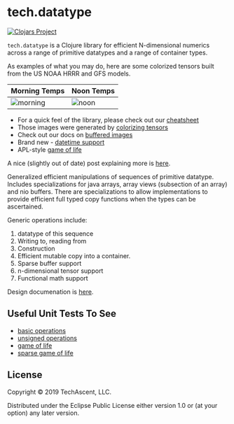 # tech.datatype
[![Clojars Project](https://clojars.org/techascent/tech.datatype/latest-version.svg)](https://clojars.org/techascent/tech.datatype)

`tech.datatype` is a Clojure library for efficient N-dimensional numerics across a range of primitive
datatypes and a range of container types.

As examples of what you may do, here are some colorized tensors built from the US NOAA 
HRRR and GFS models.

| Morning Temps                           | Noon Temps                        | 
|---------                                |-------                            |
|![morning](docs/images/morning-conus.png)|![noon](docs/images/noon-conus.png)|


* For a quick feel of the library, please check out our [cheatsheet](docs/cheatsheet.md)
* Those images were generated by [colorizing tensors](docs/colorize.md)
* Check out our docs on [buffered images](docs/buffered-image.md)
* Brand new - [datetime support](docs/datetime.md)
* APL-style [game of life](test/tech/v2/apl/game_of_life.clj)


A nice (slightly out of date) post explaining more is 
[here](http://techascent.com/blog/datatype-library.html).


Generalized efficient manipulations of sequences of primitive datatype.
Includes specializations for java arrays, array views (subsection of an array)
and nio buffers.  There are specializations to allow implementations to provide
efficient full typed copy functions when the types can be ascertained.

  Generic operations include:
  1. datatype of this sequence
  2. Writing to, reading from
  3. Construction
  4. Efficient mutable copy into a container.
  5. Sparse buffer support
  6. n-dimensional tensor support
  7. Functional math support



Design documenation is [here](docs).


## Useful Unit Tests To See

* [basic operations](test/tech/v2/datatype_test.clj)
* [unsigned operations](test/tech/v2/datatype/typed_buffer_test.clj)
* [game of life](test/tech/v2/apl/game_of_life.clj)
* [sparse game of life](test/tech/v2/apl/sparse_game_of_life.clj)


## License

Copyright © 2019 TechAscent, LLC.

Distributed under the Eclipse Public License either version 1.0 or (at
your option) any later version.

